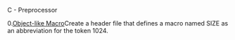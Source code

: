  C - Preprocessor

0.[Object-like Macro](0-object_like_macro.h)Create a header file that defines a macro named SIZE as an abbreviation for the token 1024.
